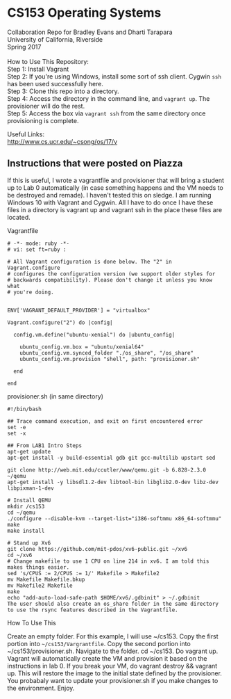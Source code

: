 # CS153 Operating Systems
Collaboration Repo for Bradley Evans and Dharti Tarapara<br>
University of California, Riverside<br>
Spring 2017<br>
<br>
How to Use This Repository:
<br>
Step 1: Install Vagrant<br>
Step 2: If you're using Windows, install some sort of ssh client. Cygwin `ssh` has been used successfully here.<br>
Step 3: Clone this repo into a directory.<br>
Step 4: Access the directory in the command line, and `vagrant up`. The provisioner will do the rest.<br>
Step 5: Access the box via `vagrant ssh` from the same directory once provisioning is complete.<br>

Useful Links: <br>
http://www.cs.ucr.edu/~csong/os/17/v <br>

## Instructions that were posted on Piazza

If this is useful, I wrote a vagrantfile and provisioner that will bring a student up to Lab 0 automatically (in case something happens and the VM needs to be destroyed and remade). I haven't tested this on sledge. I am running Windows 10 with Vagrant and Cygwin. All I have to do once I have these files in a directory is vagrant up and vagrant ssh in the place these files are located.

Vagrantfile
```
# -*- mode: ruby -*-
# vi: set ft=ruby :

# All Vagrant configuration is done below. The "2" in Vagrant.configure
# configures the configuration version (we support older styles for
# backwards compatibility). Please don't change it unless you know what
# you're doing.


ENV['VAGRANT_DEFAULT_PROVIDER'] = "virtualbox"

Vagrant.configure("2") do |config|

  config.vm.define("ubuntu-xenial") do |ubuntu_config|

    ubuntu_config.vm.box = "ubuntu/xenial64"
    ubuntu_config.vm.synced_folder "./os_share", "/os_share"
    ubuntu_config.vm.provision "shell", path: "provisioner.sh"

  end

end
```
provisioner.sh (in same directory)
```
#!/bin/bash

## Trace command execution, and exit on first encountered error
set -e
set -x

## From LAB1 Intro Steps
apt-get update
apt-get install -y build-essential gdb git gcc-multilib upstart sed

git clone http://web.mit.edu/ccutler/www/qemu.git -b 6.828-2.3.0 ~/qemu
apt-get install -y libsdl1.2-dev libtool-bin libglib2.0-dev libz-dev libpixman-1-dev

# Install QEMU
mkdir /cs153
cd ~/qemu
./configure --disable-kvm --target-list="i386-softmmu x86_64-softmmu"
make
make install

# Stand up Xv6
git clone https://github.com/mit-pdos/xv6-public.git ~/xv6
cd ~/xv6
# Change makefile to use 1 CPU on line 214 in xv6. I am told this makes things easier.
sed 's/CPUS := 2/CPUS := 1/' Makefile > Makefile2
mv Makefile Makefile.bkup
mv Makefile2 Makefile
make
echo "add-auto-load-safe-path $HOME/xv6/.gdbinit" > ~/.gdbinit
The user should also create an os_share folder in the same directory to use the rsync features described in the Vagrantfile.
```

How To Use This

Create an empty folder. For this example, I will use ~/cs153.
Copy the first portion into `~/cs153/Vargrantfile`. Copy the second portion into ~/cs153/provisioner.sh.
Navigate to the folder. cd ~/cs153.
Do vagrant up.
Vagrant will automatically create the VM and provision it based on the instructions in lab 0.
If you break your VM, do vagrant destroy && vagrant up. This will restore the image to the initial state defined by the provisioner. You probabaly want to update your provisioner.sh if you make changes to the environment.
Enjoy.
